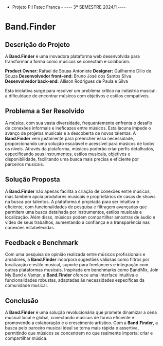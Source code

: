 - Projeto P.I Fatec Franca -
---- 3º SEMESTRE 2024/1 ----

# Band.Finder

## Descrição do Projeto

A **Band.Finder** é uma inovadora plataforma web desenvolvida para transformar a forma como músicos se conectam e colaboram.

**Product Owner:** Rafael de Sousa Antoniete 
**Designer:** Guilherme Dilio de Souza
**Desenvolvedor front-end:** Bruno José dos Santos Silva 
**Desenvolvedor back-end:** Allison Rodrigues de Paula e Silva

Esta iniciativa surge para resolver um problema crítico na indústria musical: a dificuldade de encontrar músicos com objetivos e estilos compatíveis.

## Problema a Ser Resolvido

A música, com sua vasta diversidade, frequentemente enfrenta o desafio de conexões informais e ineficazes entre músicos. Esta lacuna impede o avanço de projetos musicais e a descoberta de novos talentos. A **Band.Finder** vem justamente para preencher essa necessidade, proporcionando uma solução escalável e acessível para músicos de todos os níveis. Através da plataforma, músicos poderão criar perfis detalhados, especificando seus instrumentos, estilos musicais, objetivos e disponibilidade, facilitando uma busca mais precisa e eficiente por parceiros musicais.


## Solução Proposta

A **Band.Finder** não apenas facilita a criação de conexões entre músicos, mas também apoia produtores musicais e proprietários de casas de shows na busca por talentos. A plataforma é projetada para ser intuitiva e eficiente, com funcionalidades de pesquisa e filtragem avançadas que permitem uma busca detalhada por instrumentos, estilos musicais e localização. Além disso, músicos podem compartilhar amostras de áudio e vídeo de seus trabalhos, aumentando a confiança e a transparência nas conexões estabelecidas.

## Feedback e Benchmark

Com uma pesquisa de opinião realizada entre músicos profissionais e amadores, a **Band.Finder** incorpora sugestões valiosas como filtros por localização e estilo musical, suporte para freelancers e integração com outras plataformas musicais. Inspirada em benchmarks como BandMix, Join My Band e Vampr, a **Band.Finder** oferece uma interface intuitiva e funcionalidades robustas, adaptadas às necessidades específicas da comunidade musical.

## Conclusão

A **Band.Finder** é uma solução revolucionária que promete dinamizar a cena musical local e global, conectando músicos de forma eficiente e promovendo a colaboração e o crescimento artístico. Com a **Band.Finder**, a busca pelo parceiro musical ideal se torna mais rápida e assertiva, permitindo que músicos se concentrem no que realmente importa: criar e compartilhar música.

